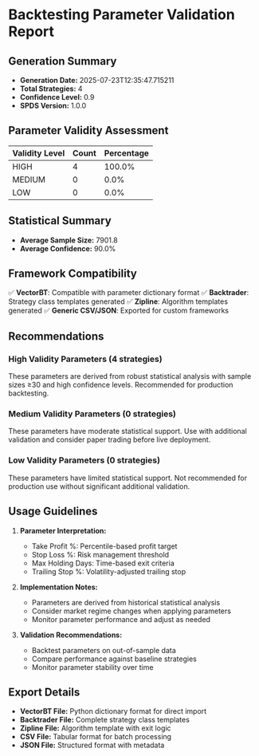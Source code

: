 # Backtesting Parameter Validation Report

## Generation Summary

- **Generation Date:** 2025-07-23T12:35:47.715211
- **Total Strategies:** 4
- **Confidence Level:** 0.9
- **SPDS Version:** 1.0.0

## Parameter Validity Assessment

| Validity Level | Count | Percentage |
| -------------- | ----- | ---------- |
| HIGH           | 4     | 100.0%     |
| MEDIUM         | 0     | 0.0%       |
| LOW            | 0     | 0.0%       |

## Statistical Summary

- **Average Sample Size:** 7901.8
- **Average Confidence:** 90.0%

## Framework Compatibility

✅ **VectorBT**: Compatible with parameter dictionary format
✅ **Backtrader**: Strategy class templates generated
✅ **Zipline**: Algorithm templates generated
✅ **Generic CSV/JSON**: Exported for custom frameworks

## Recommendations

### High Validity Parameters (4 strategies)

These parameters are derived from robust statistical analysis with sample sizes ≥30 and high confidence levels. Recommended for production backtesting.

### Medium Validity Parameters (0 strategies)

These parameters have moderate statistical support. Use with additional validation and consider paper trading before live deployment.

### Low Validity Parameters (0 strategies)

These parameters have limited statistical support. Not recommended for production use without significant additional validation.

## Usage Guidelines

1. **Parameter Interpretation:**

   - Take Profit %: Percentile-based profit target
   - Stop Loss %: Risk management threshold
   - Max Holding Days: Time-based exit criteria
   - Trailing Stop %: Volatility-adjusted trailing stop

2. **Implementation Notes:**

   - Parameters are derived from historical statistical analysis
   - Consider market regime changes when applying parameters
   - Monitor parameter performance and adjust as needed

3. **Validation Recommendations:**
   - Backtest parameters on out-of-sample data
   - Compare performance against baseline strategies
   - Monitor parameter stability over time

## Export Details

- **VectorBT File:** Python dictionary format for direct import
- **Backtrader File:** Complete strategy class templates
- **Zipline File:** Algorithm template with exit logic
- **CSV File:** Tabular format for batch processing
- **JSON File:** Structured format with metadata
